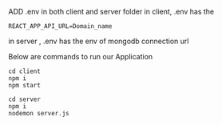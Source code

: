 
ADD .env in both client and server folder 
in client, .env has the 
```
REACT_APP_API_URL=Domain_name
```
in server , .env has the env of mongodb connection url 

Below are commands to run our Application 
```Client
cd client
npm i 
npm start
```
 
```Server
cd server 
npm i 
nodemon server.js
```
 

